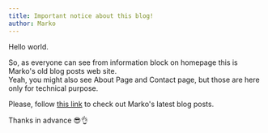 ```yaml
---
title: Important notice about this blog!
author: Marko
---
```

Hello world.

So, as everyone can see from information block on homepage this is Marko's old blog posts web site.  
Yeah, you might also see About Page and Contact page, but those are here only for technical purpose.

Please, follow [this link](https://idzan.eu) to check out Marko's latest blog posts.

Thanks in advance 😎👌